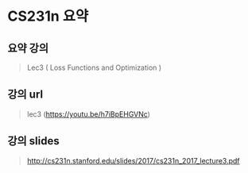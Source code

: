 CS231n 요약
==================
요약 강의
----------------
> Lec3 ( Loss Functions and Optimization )


강의 url
------------------------
> lec3 (https://youtu.be/h7iBpEHGVNc)

강의 slides
------------------------
> http://cs231n.stanford.edu/slides/2017/cs231n_2017_lecture3.pdf
